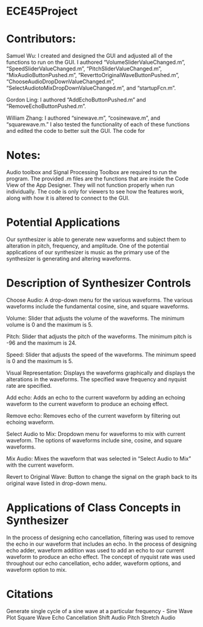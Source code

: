 # ECE45Project

# Contributors:
Samuel Wu: I created and designed the GUI and adjusted all of the functions to run on the GUI. I authored “VolumeSliderValueChanged.m”, “SpeedSliderValueChanged.m”, “PitchSliderValueChanged.m”, “MixAudioButtonPushed.m”, “ReverttoOriginalWaveButtonPushed.m”, “ChooseAudioDropDownValueChanged.m”, “SelectAudiotoMixDropDownValueChanged.m”, and “startupFcn.m”.

Gordon Ling: I authored “AddEchoButtonPushed.m” and “RemoveEchoButtonPushed.m”.

William Zhang: I authored “sinewave.m”, “cosinewave.m”, and “squarewave.m.” I also tested the functionality of each of these functions and edited the code to better suit the GUI. The code for 

# Notes:
Audio toolbox and Signal Processing Toolbox are required to run the program.
The provided .m files are the functions that are inside the Code View of the App Designer. They will not function properly when run individually. The code is only for viewers to see how the features work, along with how it is altered to connect to the GUI.

# Potential Applications
Our synthesizer is able to generate new waveforms and subject them to alteration in pitch, frequency, and amplitude. One of the potential applications of our synthesizer is music as the primary use of the synthesizer is generating and altering waveforms. 

# Description of Synthesizer Controls
Choose Audio: A drop-down menu for the various waveforms. The various waveforms include the fundamental cosine, sine, and square waveforms.

Volume: Slider that adjusts the volume of the waveforms. The minimum volume is 0 and the maximum is 5. 

Pitch: Slider that adjusts the pitch of the waveforms. The minimum pitch is -96 and the maximum is 24.

Speed: Slider that adjusts the speed of the waveforms. The minimum speed is 0 and the maximum is 5. 

Visual Representation: Displays the waveforms graphically and displays the alterations in the waveforms. The specified wave frequency and nyquist rate are specified.

Add echo: Adds an echo to the current waveform by adding an echoing waveform to the current waveform to produce an echoing effect.

Remove echo: Removes echo of the current waveform by filtering out echoing waveform.

Select Audio to Mix: Dropdown menu for waveforms to mix with current waveform. The options of waveforms include sine, cosine, and square waveforms.

Mix Audio: Mixes the waveform that was selected in “Select Audio to Mix” with the current waveform. 

Revert to Original Wave: Button to change the signal on the graph back to its original wave listed in drop-down menu. 

# Applications of Class Concepts in Synthesizer
In the process of designing echo cancellation, filtering was used to remove the echo in our waveform that includes an echo. 
In the process of designing echo adder, waveform addition was used to add an echo to our current waveform to produce an echo effect.
The concept of nyquist rate was used throughout our echo cancellation, echo adder, waveform options, and waveform option to mix.

# Citations
Generate single cycle of a sine wave at a particular frequency - 
Sine Wave Plot
Square Wave
Echo Cancellation
Shift Audio Pitch 
Stretch Audio




